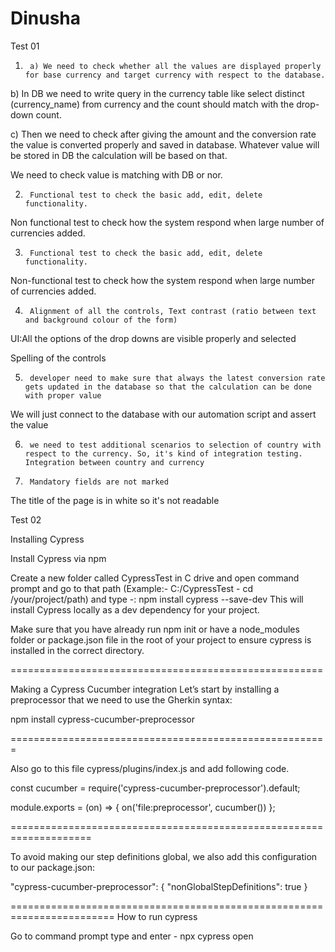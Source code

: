 # Dinusha
Test 01

 

1.      a) We need to check whether all the values are displayed properly for base currency and target currency with respect to the database.

 

b) In DB we need to write query in the currency table like select distinct (currency_name) from currency and the count should match with the drop-down count.

 

c) Then we need to check after giving the amount and the conversion rate the value is converted properly and saved in database. Whatever value will be stored in DB the calculation will be based on that.

We need to check value is matching with DB or nor.

 

2.      Functional test to check the basic add, edit, delete functionality.

Non functional test to check how the system respond when large number of currencies added.

 

 

3.      Functional test to check the basic add, edit, delete functionality.

Non-functional test to check how the system respond when large number of currencies added.

 

4.      Alignment of all the controls, Text contrast (ratio between text and background colour of the form)

UI:All the options of the drop downs are visible properly and selected

Spelling of the controls

 

5.      developer need to make sure that always the latest conversion rate gets updated in the database so that the calculation can be done with proper value

We will just connect to the database with our automation script and assert the value

 

6.      we need to test additional scenarios to selection of country with respect to the currency. So, it's kind of integration testing. Integration between country and currency

7.      Mandatory fields are not marked

The title of the page is in white so it's not readable




Test 02

Installing Cypress

Install Cypress via npm

Create a new folder called CypressTest in C drive and open command prompt and go to that path (Example:- C:/CypressTest - cd /your/project/path) and type -: npm install cypress --save-dev This will install Cypress locally as a dev dependency for your project.

Make sure that you have already run npm init or have a node_modules folder or package.json file in the root of your project to ensure cypress is installed in the correct directory.

======================================================

Making a Cypress Cucumber integration Let’s start by installing a preprocessor that we need to use the Gherkin syntax:

npm install cypress-cucumber-preprocessor

=======================================================

Also go to this file cypress/plugins/index.js and add following code.

const cucumber = require('cypress-cucumber-preprocessor').default;

module.exports = (on) => { on('file:preprocessor', cucumber()) };

====================================================================

To avoid making our step definitions global, we also add this configuration to our package.json:

"cypress-cucumber-preprocessor": { "nonGlobalStepDefinitions": true }

========================================================================
How to run cypress

Go to command prompt type and enter - npx cypress open
